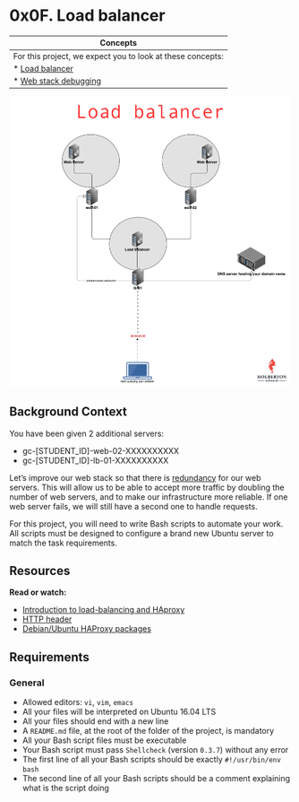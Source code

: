 # 0x0F. Load balancer

|Concepts                                                                       |
| ----------------------------------------------------------------------------- |
|For this project, we expect you to look at these concepts:                     |
| * [Load balancer](https://github.com/Amyn00/alx-system_engineering-devops/blob/master/0x0F-load_balancer/LOAD_BALANCER.md)                                       |
| * [Web stack debugging](https://github.com/Amyn00/alx-system_engineering-devops/blob/master/0x0D-web_stack_debugging_0/WEB_STACK_DEBUGGING.md)                   |

<img src="https://github.com/Amyn00/alx-system_engineering-devops/blob/master/0x0F-load_balancer/images/img0.png">

## Background Context

You have been given 2 additional servers:

* gc-[STUDENT_ID]-web-02-XXXXXXXXXX
* gc-[STUDENT_ID]-lb-01-XXXXXXXXXX

Let’s improve our web stack so that there is [redundancy](https://en.wikipedia.org/wiki/Redundancy_%28engineering%29) for our web servers. This will allow us to be able to accept more traffic by doubling the number of web servers, and to make our infrastructure more reliable. If one web server fails, we will still have a second one to handle requests.

For this project, you will need to write Bash scripts to automate your work. All scripts must be designed to configure a brand new Ubuntu server to match the task requirements.

## Resources
**Read or watch:**

* [Introduction to load-balancing and HAproxy]()
* [HTTP header]()
* [Debian/Ubuntu HAProxy packages]()

## Requirements

### General

* Allowed editors: `vi`, `vim`, `emacs`
* All your files will be interpreted on Ubuntu 16.04 LTS
* All your files should end with a new line
* A `README.md` file, at the root of the folder of the project, is mandatory
* All your Bash script files must be executable
* Your Bash script must pass `Shellcheck` (version `0.3.7`) without any error
* The first line of all your Bash scripts should be exactly `#!/usr/bin/env bash`
* The second line of all your Bash scripts should be a comment explaining what is the script doing
